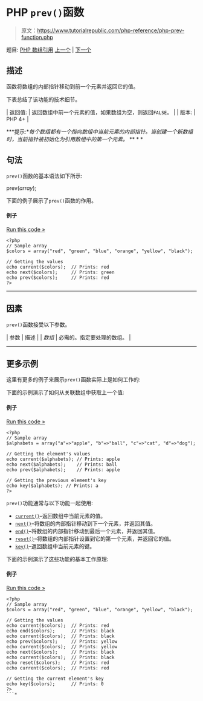 # PHP `prev()`函数

> 原文：<https://www.tutorialrepublic.com/php-reference/php-prev-function.php>

题目: [PHP 数组引用](php-array-functions.php) [上一个](php-pos-function.php) | [下一个](php-range-function.php)

## 描述

函数将数组的内部指针移动到前一个元素并返回它的值。

下表总结了该功能的技术细节。

| 返回值: | 返回数组中前一个元素的值，如果数组为空，则返回`FALSE`。 |
| 版本: | PHP 4+ |

 ***提示:**每个数组都有一个指向数组中当前元素的内部指针。当创建一个新数组时，当前指针被初始化为引用数组中的第一个元素。*  ** * *

## 句法

`prev()`函数的基本语法如下所示:

prev(*array*);

下面的例子展示了`prev()`函数的作用。

#### 例子

[Run this code »](../codelab.php?topic=php&file=get-the-previous-element-in-an-array "Run this code to view the output")

```
<?php
// Sample array
$colors = array("red", "green", "blue", "orange", "yellow", "black");

// Getting the values
echo current($colors);  // Prints: red 
echo next($colors);     // Prints: green 
echo prev($colors);     // Prints: red
?>
```

* * *

## 因素

`prev()`函数接受以下参数。

| 参数 | 描述 |
| *数组* | 必需的。指定要处理的数组。 |

* * *

## 更多示例

这里有更多的例子来展示`prev()`函数实际上是如何工作的:

下面的示例演示了如何从关联数组中获取上一个值:

#### 例子

[Run this code »](../codelab.php?topic=php&file=get-the-key-and-value-of-previous-element-in-an-array "Run this code to view the output")

```
<?php
// Sample array
$alphabets = array("a"=>"apple", "b"=>"ball", "c"=>"cat", "d"=>"dog");

// Getting the element's values
echo current($alphabets); // Prints: apple
echo next($alphabets);    // Prints: ball
echo prev($alphabets);    // Prints: apple

// Getting the previous element's key
echo key($alphabets); // Prints: a
?>
```

`prev()`功能通常与以下功能一起使用:

*   [`current()`](php-current-function.php)–返回数组中当前元素的值。
*   [`next()`](php-next-function.php)–将数组的内部指针移动到下一个元素，并返回其值。
*   [`end()`](php-end-function.php)–将数组的内部指针移动到最后一个元素，并返回其值。
*   [`reset()`](php-reset-function.php)–将数组的内部指针设置到它的第一个元素，并返回它的值。
*   [`key()`](php-key-function.php)–返回数组中当前元素的键。

下面的示例演示了这些功能的基本工作原理:

#### 例子

[Run this code »](../codelab.php?topic=php&file=using-prev-with-other-related-functions "Run this code to view the output")

```
<?php
// Sample array
$colors = array("red", "green", "blue", "orange", "yellow", "black");

// Getting the values 
echo current($colors);  // Prints: red
echo end($colors);      // Prints: black
echo current($colors);  // Prints: black
echo prev($colors);     // Prints: yellow
echo current($colors);  // Prints: yellow
echo next($colors);     // Prints: black
echo current($colors);  // Prints: black
echo reset($colors);    // Prints: red
echo current($colors);  // Prints: red

// Getting the current element's key
echo key($colors);      // Prints: 0
?>
```*